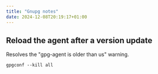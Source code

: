 ```yaml
---
title: "Gnupg notes"
date: 2024-12-08T20:19:17+01:00
---
```


## Reload the agent after a version update

Resolves the "gpg-agent is older than us" warning.

```terminal
gpgconf --kill all
```
